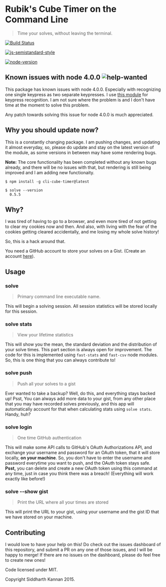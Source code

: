 # Rubik's Cube Timer on the Command Line

> Time your solves, without leaving the terminal.

[![Build Status](https://travis-ci.org/icyflame/node-cube-cli-timer.svg)](https://travis-ci.org/icyflame/node-cube-cli-timer)

[![js-semistandard-style](https://img.shields.io/badge/code%20style-semistandard-brightgreen.svg)](https://github.com/Flet/semistandard)

[![node-version](https://img.shields.io/badge/node-0.12.7-green.svg)](https://nodejs.org/en/blog/release/v0.12.7/)

## Known issues with node 4.0.0 ![help-wanted](https://img.shields.io/badge/help-wanted-brightgreen.svg)

This package has known issues with node 4.0.0. Especially with recognizing one single keypress as
two separate keypresses. I use [this module](https://www.npmjs.com/package/keypress) for keypress recognition. I am not sure where the problem
is and I don't have time at the moment to solve this problem.

Any patch towards solving this issue for node 4.0.0 is much appreciated.

## Why you should update now?

This is a constantly changing package. I am pushing changes, and updating it almost everyday, so, please do update and stay on the latest version of the module, as some versions in between may have some rendering bugs.

**Note:** The core functionality has been completed without any known bugs already, and there will be no issues with that, but rendering is still being improved and I am adding new functionaity.

```shell
$ npm install -g cli-cube-timer@latest

$ solve --version
  0.5.5
```

## Why?

I was tired of having to go to a browser, and even more tired of not getting to clear
my cookies now and then. And also, with living with the fear of the cookies getting cleared
accidentally, and me losing my whole solve history!

So, this is a hack around that.

You need a GitHub account to store your solves on a Gist.
(Create an account [here](http://github.com)).

## Usage

### solve

> Primary command line executable name.

This will begin a solving session. All session statistics will be stored locally for this session.

### solve stats

> View your lifetime statistics

This will show you the mean, the standard deviation and the distribution of your solve times.
This part section is always open for improvement. The code for this is implemented using
`fast-stats` and `fast-csv` node modules. So, this is one thing that you can always contribute to!

### solve push

> Push all your solves to a gist

Ever wanted to take a backup? Well, do this, and everything stays backed up!
Psst, You can always add more data to your gist, from any other place that you may
have recorded solves previously, and this app will automatically account for that when
calculating stats using `solve stats`. Handy, huh?

### solve login

> One time GitHub authentication

This will make some API calls to GitHub's OAuth Authorizations API, and exchange your username and
password for an OAuth token, that it will store locally, **on your machine**. So, you don't have to enter
the username and password everytime you want to push, and the OAuth token stays safe.
**Psst,** you can delete and create a new OAuth token using this command at any time, just in case you think
there was a breach! (Everything will work exactly like before!)

### solve --show gist

> Print the URL where all your times are stored

This will print the URL to your gist, using your username and the gist ID that we have stored on
your machine.

## Contributing

I would love to have your help on this! Do check out the issues dashboard of this repository,
and submit a PR on any one of those issues, and I will be happy to merge! If there are no issues
on the dashboard, please do feel free to create new ones!

Code licensed under MIT.

Copyright Siddharth Kannan 2015.
